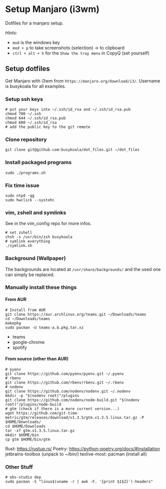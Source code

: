 # Setup Manjaro (i3wm)

Dotfiles for a manjaro setup.

*Hints:*

  - `mod` is the windows key
  - `mod + p` to take screenshots (selection) -> to clipboard
  - `ctrl + alt + h` for the `Show the tray menu` in CopyQ (set yourself)

## Setup dotfiles

Get Manjaro with i3wm from `https://manjaro.org/download/i3/`.
Username is busykoala for all examples.

### Setup ssh keys

```
# put your keys into ~/.ssh/id_rsa and ~/.ssh/id_rsa.pub
chmod 700 ~/.ssh
chmod 644 ~/.ssh/id_rsa.pub
chmod 600 ~/.ssh/id_rsa
# add the public key to the git remote
```

### Clone repository

```
git clone git@github.com:busykoala/dot_files.git ~/dot_files
```

### Install packaged programs

```
sudo ./programs.sh
```

### Fix time issue

```
sudo ntpd -qg
sudo hwclick --systohc
```

### vim, zshell and symlinks

See in the vim_config repo for more infos.

```
# set zshell
chsh -s /usr/bin/zsh busykoala
# symlink everything
./symlink.sh
```

### Background (Wallpaper)

The backgrounds are located at `/usr/share/backgrounds/` and the used one can
simply be replaced.

### Manually install these things

#### From AUR

```
# Install from AUR
git clone https://aur.archlinux.org/teams.git ~/Downloads/teams
cd ~/Downloads/teams
makepkg
sudo pacman -U teams-a.b.pkg.tar.xz
```

- teams
- google-chrome
- spotify

#### From source (other than AUR)

```
# pyenv
git clone https://github.com/pyenv/pyenv.git ~/.pyenv
# rbenv
git clone https://github.com/rbenv/rbenv.git ~/.rbenv
# nodenv
git clone https://github.com/nodenv/nodenv.git ~/.nodenv
mkdir -p "$(nodenv root)"/plugins
git clone https://github.com/nodenv/node-build.git "$(nodenv root)"/plugins/node-build
# gtm (check if there is a more current version...)
wget https://github.com/git-time-metric/gtm/releases/download/v1.3.5/gtm.v1.3.5.linux.tar.gz -P $HOME/Downloads/
cd $HOME/Downloads
tar -xf gtm.v1.3.5.linux.tar.gz
mkdir $HOME/bin
cp gtm $HOME/bin/gtm
```

Rust: https://rustup.rs/
Poetry: https://python-poetry.org/docs/#installation
jetbrains-toolbox (unpack to ~/bin/)
texlive-most: pacman (install all)

### Other Stuff

```
# obs-studio dep
sudo pacman -S "linux$(uname -r | awk -F. '{print $1$2}')-headers"
```
